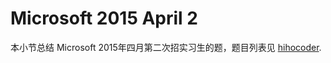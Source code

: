 # Microsoft 2015 April 2

本小节总结 Microsoft 2015年四月第二次招实习生的题，题目列表见 [hihocoder](http://hihocoder.com/contest/mstest2015april2/problems).
